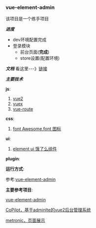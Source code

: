### vue-element-admin
该项目是一个练手项目

***进度***
* dev环境配置完成
* 登录模块
  *  前台页面(**完成**)
  *  store设置(配置环境)

***文档***
看这里---》[链接](./doc/README.md)


***主要技术***



**js**:

1. [vue2](https://cn.vuejs.org/)
2. [vuex](https://vuex.vuejs.org/zh-cn/)
3. [vue-route](http://router.vuejs.org/)

**css**:

1. [font Awesome,font 图标](http://fontawesome.io/)

**ui**:

1. [element ui 饿了么组件](http://element.eleme.io/)

**plugin**:

**运行方式**:

参考:[vue-element-admin](https://github.com/PanJiaChen/vue-element-admin)

**主要参考项目**:

[vue-element-admin](https://github.com/PanJiaChen/vue-element-admin)

[CoPilot，基于adminlte的vue2后台管理系统](https://github.com/misterGF/CoPilot)

[metronic，页面展示](http://keenthemes.com/preview/metronic/)